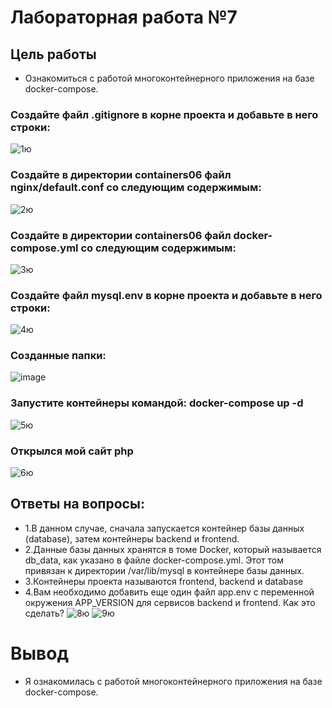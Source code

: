 # Лабораторная работа №7
## Цель работы
* Ознакомиться с работой многоконтейнерного приложения на базе docker-compose.
### Создайте файл .gitignore в корне проекта и добавьте в него строки:
![1ю](https://github.com/Iulia1511/containers06/assets/159126852/5f6a80ef-4dc1-4cdc-9026-44eb7a742998)
### Создайте в директории containers06 файл nginx/default.conf со следующим содержимым:
![2ю](https://github.com/Iulia1511/containers06/assets/159126852/02bb4bff-450c-4d48-b682-ac2943db26b9)
### Создайте в директории containers06 файл docker-compose.yml со следующим содержимым:
![3ю](https://github.com/Iulia1511/containers06/assets/159126852/032ab947-4678-4391-8825-ed1925cc21b3)
### Создайте файл mysql.env в корне проекта и добавьте в него строки:
![4ю](https://github.com/Iulia1511/containers06/assets/159126852/f6c7e01c-2a84-42e3-878b-5a27662f1771)
### Cозданные папки:

![image](https://github.com/Iulia1511/containers06/assets/159126852/a9914dd9-5ad9-4fb5-a827-d04c2971527f)

### Запустите контейнеры командой: docker-compose up -d
![5ю](https://github.com/Iulia1511/containers06/assets/159126852/d26f9145-1a8a-45e2-b0f3-915507310129)
### Открылся мой сайт php
![6ю](https://github.com/Iulia1511/containers06/assets/159126852/9a17a85c-438c-4fa6-9b46-8fb964a026af)
## Ответы на вопросы:
* 1.В данном случае, сначала запускается контейнер базы данных (database), затем контейнеры backend и frontend.
* 2.Данные базы данных хранятся в томе Docker, который называется db_data, как указано в файле docker-compose.yml. Этот том привязан к директории /var/lib/mysql в контейнере базы данных.
* 3.Контейнеры проекта называются frontend, backend и database
* 4.Вам необходимо добавить еще один файл app.env с переменной окружения APP_VERSION для сервисов backend и frontend. Как это сделать?
![8ю](https://github.com/Iulia1511/containers06/assets/159126852/596971d6-08ce-4927-ab54-f583c68fe99c)
![9ю](https://github.com/Iulia1511/containers06/assets/159126852/ee138c25-fb29-4eda-ba6f-c2e002af8f05)
# Вывод
* Я ознакомилась с работой многоконтейнерного приложения на базе docker-compose.
